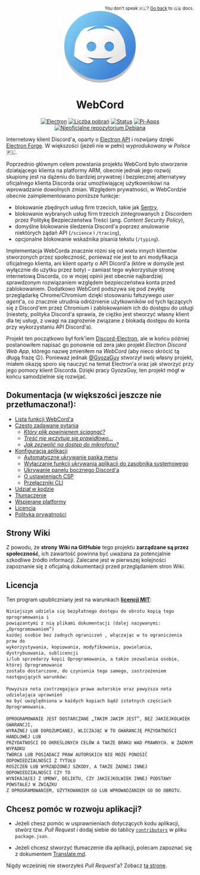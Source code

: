 <div align='right'>
<sub>
  You don't speak 🇵🇱️? <a href='../Readme.md'>Go back</a> to 🇬🇧️ docs.
</sub>
</div>
<div align='center'>
<a href='https://github.com/SpacingBat3/WebCord' title="Repozytorium GitHub'a dla projektu WebCord">
  <picture>
    <source srcset='https://raw.githubusercontent.com/SpacingBat3/WebCord/master/sources/assets/icons/app.png'>
    <img src='../../sources/assets/icons/app.png' height='192' alt="WebCord Logo">
  </picture>
</a>

# WebCord

[![Electron][badge1]][electron]
[![Liczba pobrań][badge2]](https://github.com/SpacingBat3/Webcord/releases "Wydania")
[![Status][badge3]](https://github.com/SpacingBat3/Webcord/actions/workflows/build.yml "Status budowania")
[![Pi-Apps][badge4]](https://github.com/Botspot/pi-apps "Centrum aplikacji otwartoźródłowych dla Raspberry Pi OS.")
[![Nieoficjalne repozytorium Debiana][badge5]](https://itai-nelken.github.io/Webcord_debian-repo/ "Nieoficjalne repozytorium WebCord dla Debian'a.")

</div>

Internetowy klient Discord'a, oparty o [Electron API][electron] i rozwijany
dzięki [Electron Forge][electron-forge]. W większości (jeżeli nie w pełni)
*wyprodukowany w Polsce* 🇵🇱️.

Poprzednio głównym celem powstania projektu WebCord było stworzenie działającego
klienta na platformy ARM, obecnie jednak jego rozwój skupiony jest na dążeniu do
bardziej prywatnej i bezpiecznej alternatywy oficjalnego klienta Discorda oraz
umożliwiającej użytkownikowi na wprowadzanie dowolnych zmian. Względem 
prywatności, w WebCordzie obecnie zaimplementowano poniższe funkcje:
  - blokowanie zbędnych usług firm trzecich, takie jak [Sentry][sentry],
  - blokowanie wybranych usług firm trzecich zintegrowanych z Discordem przez
    Politykę Bezpieczeństwa Treści (ang. *Content Security Policy*),
  - domyślne blokowanie śledzenia Discord'a poprzez anulowanie niektórych żądań API
    (`/science` i `/tracing`),
  - opcjonalne blokowanie wskaźnika pisania tekstu (`/typing`).

Implementacja WebCorda znacznie różni się od wielu innych klientów stworzonych
przez społeczność, ponieważ nie jest to ani modyfikacja oficjalnego klienta, ani
klient oparty o API Dicord'a (które w domyśle jest wyłącznie do użytku przez
boty) – zamiast tego wykorzystuje stronę internetową Discorda, co w mojej opinii
jest obecnie najbardziej sprawdzonym rozwiązaniem względem bezpieczeństwa konta
przed zablokowaniem. Dodatkowo WebCord podszywa się pod zwykłą przeglądarkę
Chrome/Chromium dzięki stosowaniu fałszywego *user agent*'a, co znacznie
utrudnia odróżnienie użytkowników od tych łączących się z Discord'em przez
Chromium i zablokowaniem ich do dostępu do usługi (niestety, polityka Discord'a
sprawia, że ciężko jest stworzyć własny klient dla tej usługi, z uwagi na
zagrożenie związane z blokadą dostępu do konta przy wykorzystaniu API Discord'a).

Projekt ten początkowo był fork'iem [Discord-Electron][discord-electron],
ale w końcu później postanowiłem napisać go ponownie od zera jako projekt
*Electron Discord Web App*, którego nazwę zmieniłem na *WebCord* (aby nieco
skrócić tą długą frazę 😉). Ponieważ jednak [@GyozaGuy](https://github.com/GyozaGuy)
stworzył swój własny projekt, miałem okazję sporo się nauczyć na temat
Electron'a oraz jak stworzyć przy jego pomocy klient Discorda. Dzięki pracy
GyozaGuy, ten projekt mógł w końcu samodzielnie się rozwijać.

## Dokumentacja (w większości jeszcze nie przetłumaczona!):
- [Lista funkcji WebCord'a](../Features.md)
- [Często zadawane pytania](../FAQ.md)
  - *[Który plik powinienem ściągnąć?](../FAQ.md#1-which-file-i-should-download)*
  - *[Treść nie wczytuje się prawidłowo...](../FAQ.md#2-imagevideocontent-does-not-load-properly-is-there-anything-i-can-do-about-it)*
  - *[Jak zezwolić na dostęp do mikrofonu?](../FAQ.md#3-how-to-get-a-microphone-permission-for-webcord)*
- [Konfiguracja aplikacji](../Settings.md)
  - [Automatyczne ukrywanie paska menu](../Settings.md#auto-hide-menu-bar)
  - [Wyłączanie funkcji ukrywania aplikacji do zasobnika systemowego](../Settings.md#disable-tray)
  - [Ukrywanie panelu bocznego Discord'a](../Settings.md#hide-side-bar)
  - [O ustawieniach CSP](../Settings.md#content-security-policy-settings)
  - [Przełączniki CLI](../Settings.md#cli-flags)
- [Udział w kodzie](../Contributing.md)
- [Tłumaczenie](../Translate.md)
- [Wspierane platformy](../Support.md)
- [Licencja](../../LICENSE)
- [Polityka prywatności](../Privacy.md)

## Strony Wiki

Z powodu, że **strony Wiki na GitHubie** tego projektu **zarządzane są przez**
**społeczność**, ich zawartość powinna być uważana za potencjalnie szkodliwe
źródło informacji. Zalecane jest w pierwszej kolejności zapoznanie się z
oficjalną dokumentacji przed przeglądaniem stron Wiki.

## Licencja
Ten program upubliczniany jest na warunkach **[licencji MIT][license]**:
	
	Niniejszym udziela się bezpłatnego dostępu do obrotu kopią tego oprogramowania i
	powiązantymi z nią plikami dokumentacji (dalej nazywanymi: „Oprogramowaniem”)
	każdej osobie bez żadnych ograniczeń , włączając w to ograniczenia praw do
	wykorzystywania, kopiowania, modyfikowania, powielania, dystrybuowania, sublicencji
	i/lub sprzedarzy kopii Oprogramowania, a także zezwalania osobie, której Oprogramowanie
	zostało dostarczone, do czynienia tego samego, zastrzeżeniem następujących warunków:

	Powyższa nota zastrzegająca prawa autorskie oraz powyższa nota udzielająca uprawnień
	ma być uwzględniona w każdych kopiach bądź istotnych częściach Oprogramowania.

	OPROGRAMOWANIE JEST DOSTARCZANE „TAKIM JAKIM JEST”, BEZ JAKIEJKOLWIEK GWARANCJI,
	WYRAŹNEJ LUB DOROZUMIANEJ, WLICZAJĄC W TO GWARANCJĘ PRZYDATNOŚCI HANDLOWEJ LUB
	PRZYDATNOŚCI DO OKREŚLONYCH CELÓW A TAKŻE BRAKU WAD PRAWNYCH. W ŻADNYM WYPADKU
	TWÓRCA LUB POSIADACZ PRAW AUTORSKICH NIE MOŻE PONOSIĆ ODPOWIEDZIALNOŚCI Z TYTUŁU
	ROSZCZEŃ LUB WYRZĄDZONEJ SZKODY, A TAKŻE ŻADNEJ INNEJ ODPOWIEDZIALNOŚCI CZY TO
	WYNIKAJĄCEJ Z UMOWY, DELIKTU, CZY JAKIEJKOLWIEK INNEJ PODSTAWY POWSTAŁEJ W ZWIĄZKU
	Z OPROGRAMOWANIEM, UŻYTKOWANIEM GO LUB WPROWADZANIEM GO DO OBROTU.

## Chcesz pomóc w rozwoju aplikacji?

- Jeżeli chesz pomóc w usprawnieniach dotyczących kodu aplikacji, stwórz tzw.
  *Pull Request* i dodaj siebie do tablicy [`contributors`][npm-docs] w pliku
  `package.json`.

- Jeżeli chcesz stworzyć tłumaczenie dla aplikacji, polecam zapoznać się z
  dokumentem [Translate.md](../Translate.md).

Nigdy wcześniej nie stworzyłeś *Pull Request*'a? Zobacz [tą stronę][makepr].

[badge1]: https://img.shields.io/github/package-json/dependency-version/SpacingBat3/WebCord/dev/electron?color=%236CB2BF&label=Electron
[badge2]: https://img.shields.io/github/downloads/SpacingBat3/electron-discord-webapp/total.svg?label=Downloads&color=%236586B3
[badge3]: https://img.shields.io/github/workflow/status/SpacingBat3/WebCord/Run%20tests?label=Build&logo=github
[badge4]: https://badgen.net/badge/Pi-Apps%3F/Yes!/c51a4a?icon=https%3A%2F%2Fraw.githubusercontent.com%2FBotspot%2Fpi-apps%2Fmaster%2Ficons%2Fvector%2Flogo.svg
[badge5]: https://img.shields.io/endpoint?url=https%3A%2F%2Frunkit.io%2Fspacingbat3%2Fwebcord-debian-badge%2Fbranches%2Fmaster
[sentry]: https://sentry.io "Monitorowanie i śledzenie błędów aplikacji."
[discord-electron]: https://github.com/GyozaGuy/Discord-Electron "Aplikacja Electron'a dla Discorda zaprojektowana z myślą o systemach Linux."
[npm-docs]: https://docs.npmjs.com/cli/v7/configuring-npm/package-json#people-fields-author-contributors "Pola na temat ludzi | Dokumentacja NPM"
[makepr]: https://makeapullrequest.com/ "Utwórz Pull Request."
[electron]: https://www.electronjs.org/ "Twórz aplikacje wieloplatformowe w oparciu o Javascript, HTML i CSS."
[electron-forge]: https://www.electronforge.io/ "Środowisko dla tworzenia, publikowania i instalacji nowoczesnych aplikacji Eletron'a."
[license]: ../../LICENSE "Licencja WebCord."